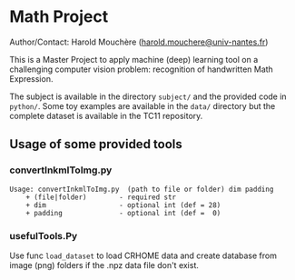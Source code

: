 Math Project
========

Author/Contact: Harold Mouchère (harold.mouchere@univ-nantes.fr)

This is a Master Project to apply machine (deep) learning tool on a challenging computer vision problem: recognition of handwritten Math Expression.

The subject is available in the directory `subject/` and the provided code in `python/`. Some toy examples are available in the `data/` directory but the complete dataset is available in the TC11 repository.


## Usage of some provided tools

### convertInkmlToImg.py
	Usage: convertInkmlToImg.py  (path to file or folder) dim padding
		+ (file|folder)        - required str
		+ dim                  - optional int (def = 28)
		+ padding              - optional int (def =  0)

### usefulTools.Py

Use func `load_dataset` to load CRHOME data and create database from image (png) folders if the .npz data file don't exist.
